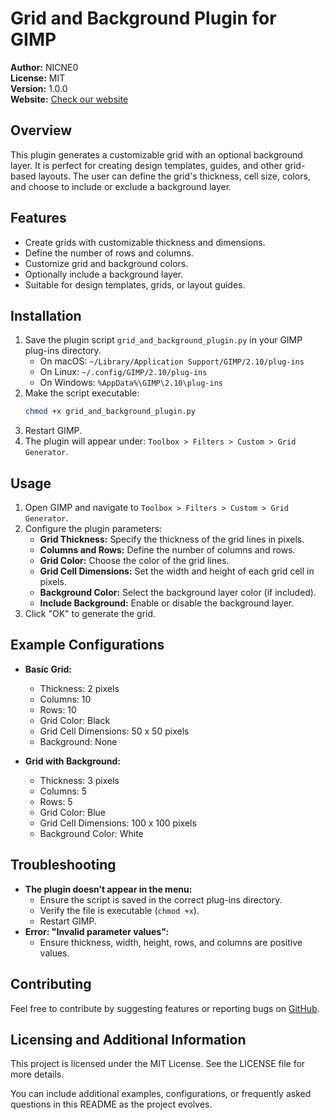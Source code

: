 # Grid and Background Plugin for GIMP

**Author:** NICNE0  
**License:** MIT  
**Version:** 1.0.0  
**Website:** [Check our website](https://www.brundisium.org/recursos/plugins)

## Overview
This plugin generates a customizable grid with an optional background layer. It is perfect for creating design templates, guides, and other grid-based layouts. The user can define the grid's thickness, cell size, colors, and choose to include or exclude a background layer.

## Features
- Create grids with customizable thickness and dimensions.
- Define the number of rows and columns.
- Customize grid and background colors.
- Optionally include a background layer.
- Suitable for design templates, grids, or layout guides.

## Installation
1. Save the plugin script `grid_and_background_plugin.py` in your GIMP plug-ins directory.
   - On macOS: `~/Library/Application Support/GIMP/2.10/plug-ins`
   - On Linux: `~/.config/GIMP/2.10/plug-ins`
   - On Windows: `%AppData%\GIMP\2.10\plug-ins`
2. Make the script executable:
   ```bash
   chmod +x grid_and_background_plugin.py
   ```
3. Restart GIMP.
4. The plugin will appear under: `Toolbox > Filters > Custom > Grid Generator`.

## Usage
1. Open GIMP and navigate to `Toolbox > Filters > Custom > Grid Generator`.
2. Configure the plugin parameters:
   - **Grid Thickness:** Specify the thickness of the grid lines in pixels.
   - **Columns and Rows:** Define the number of columns and rows.
   - **Grid Color:** Choose the color of the grid lines.
   - **Grid Cell Dimensions:** Set the width and height of each grid cell in pixels.
   - **Background Color:** Select the background layer color (if included).
   - **Include Background:** Enable or disable the background layer.
3. Click "OK" to generate the grid.

## Example Configurations
- **Basic Grid:**
  - Thickness: 2 pixels
  - Columns: 10
  - Rows: 10
  - Grid Color: Black
  - Grid Cell Dimensions: 50 x 50 pixels
  - Background: None

- **Grid with Background:**
  - Thickness: 3 pixels
  - Columns: 5
  - Rows: 5
  - Grid Color: Blue
  - Grid Cell Dimensions: 100 x 100 pixels
  - Background Color: White

## Troubleshooting
- **The plugin doesn’t appear in the menu:**
  - Ensure the script is saved in the correct plug-ins directory.
  - Verify the file is executable (`chmod +x`).
  - Restart GIMP.
- **Error: "Invalid parameter values":**
  - Ensure thickness, width, height, rows, and columns are positive values.

## Contributing
Feel free to contribute by suggesting features or reporting bugs on [GitHub](https://github.com/NICNE0/gimp-grid-generator).

## Licensing and Additional Information

This project is licensed under the MIT License. See the LICENSE file for more details.

You can include additional examples, configurations, or frequently asked questions in this README as the project evolves.